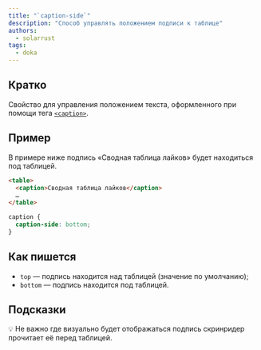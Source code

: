 ```yaml
---
title: "`caption-side`"
description: "Способ управлять положением подписи к таблице"
authors:
  - solarrust
tags:
  - doka
---
```


## Кратко

Свойство для управления положением текста, оформленного при помощи тега [`<caption>`](/html/caption/).

## Пример

В примере ниже подпись «Сводная таблица лайков» будет находиться под таблицей.

```html
<table>
  <caption>Сводная таблица лайков</caption>
  …
</table>
```

```css
caption {
  caption-side: bottom;
}
```

## Как пишется

- `top` — подпись находится над таблицей (значение по умолчанию);
- `bottom` — подпись находится под таблицей.

## Подсказки

💡 Не важно где визуально будет отображаться подпись скринридер прочитает её перед таблицей.
